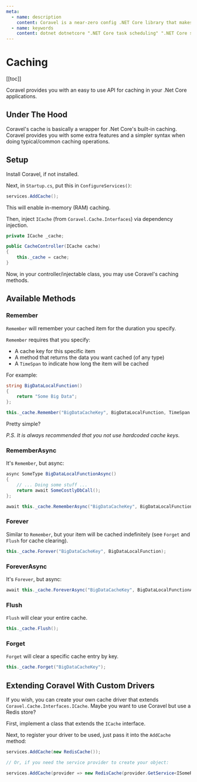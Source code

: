 ```yaml
---
meta:
  - name: description
    content: Coravel is a near-zero config .NET Core library that makes Task Scheduling, Caching, Queuing, Mailing, Event Broadcasting (and more) a breeze!
  - name: keywords
    content: dotnet dotnetcore ".NET Core task scheduling" ".NET Core scheduler" ".NET Core framework" ".NET Core Queue" ".NET Core Queuing" ".NET Core Caching" Coravel
---
```


# Caching

[[toc]]

Coravel provides you with an easy to use API for caching in your .Net Core applications.

## Under The Hood

Coravel's cache is basically a wrapper for .Net Core's built-in caching. Coravel provides you with some extra features and a simpler syntax when doing typical/common caching operations.

## Setup 

Install Coravel, if not installed.

Next, in `Startup.cs`, put this in `ConfigureServices()`:

```c#
services.AddCache();
```

This will enable in-memory (RAM) caching.

Then, inject `ICache` (from `Coravel.Cache.Interfaces`) via dependency injection. 

```c#
private ICache _cache;

public CacheController(ICache cache)
{
    this._cache = cache;
}
```

Now, in your controller/injectable class, you may use Coravel's caching methods.

## Available Methods

### Remember

`Remember` will remember your cached item for the duration you specify. 

`Remember` requires that you specify:
- A cache key for this specific item
- A method that returns the data you want cached (of any type)
- A `TimeSpan` to indicate how long the item will be cached 

For example:

```c#
string BigDataLocalFunction() 
{
    return "Some Big Data";
};

this._cache.Remember("BigDataCacheKey", BigDataLocalFunction, TimeSpan.FromMinutes(10));
```

Pretty simple? 

_P.S. It is always recommended that you not use hardcoded cache keys._

### RememberAsync

It's `Remember`, but async:

```c#
async SomeType BigDataLocalFunctionAsync() 
{
    // ... Doing some stuff ... 
    return await SomeCostlyDbCall();
};

await this._cache.RememberAsync("BigDataCacheKey", BigDataLocalFunctionAsync, TimeSpan.FromMinutes(10));
```

### Forever

Similar to `Remember`, but your item will be cached indefinitely (see `Forget` and `Flush` for cache clearing).

```c#
this._cache.Forever("BigDataCacheKey", BigDataLocalFunction);
```

### ForeverAsync

It's `Forever`, but async:

```c#
await this._cache.ForeverAsync("BigDataCacheKey", BigDataLocalFunctionAsync);
```

### Flush

`Flush` will clear your entire cache.

```c#
this._cache.Flush();
```

### Forget

`Forget` will clear a specific cache entry by key.

```c#
this._cache.Forget("BigDataCacheKey");
```

## Extending Coravel With Custom Drivers

If you wish, you can create your own cache driver that extends `Coravel.Cache.Interfaces.ICache`. Maybe you want to use Coravel but use a Redis store? 

First, implement a class that extends the `ICache` interface.

Next, to register your driver to be used, just pass it into the `AddCache` method:

```c#
services.AddCache(new RedisCache());

// Or, if you need the service provider to create your object:

services.AddCache(provider => new RedisCache(provider.GetService<ISomeRegisteredInterface>()));
```



